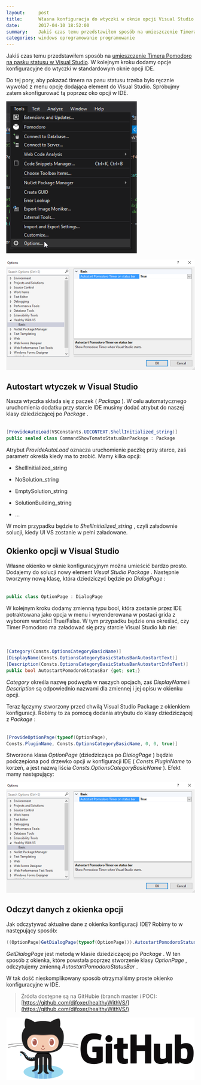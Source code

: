 ```yaml
---
layout:     post
title:      Własna konfiguracja do wtyczki w oknie opcji Visual Studio
date:       2017-04-10 18:52:00
summary:    Jakiś czas temu przedstawiłem sposób na umieszczenie Timera Pomodoro na pasku statusu w Visual Studio. W kolejnym kroku dodamy opcje konfiguracyjne do wtyczki w standardowym oknie opcji IDE.Do tej pory, aby pokazać timera na pasu statusu trzeba było ręcznie wywołać z menu opcję dodająca element do Visual Studio. Spróbujmy zatem skonfigurować tą poprzez oko opcji w IDE.Autostart wtyczek w Visual St...
categories: windows oprogramowanie programowanie
---
```




Jakiś czas temu przedstawiłem sposób na [umieszczenie Timera Pomodoro na pasku statusu w Visual Studio](https://www.dobreprogramy.pl/djfoxer/Wlasny-dodatek-Timer-Pomodoro-na-pasku-statusu-Visual-Studio,80247.html). W kolejnym kroku dodamy opcje konfiguracyjne do wtyczki w standardowym oknie opcji IDE.


Do tej pory, aby pokazać timera na pasu statusu trzeba było ręcznie wywołać z menu opcję dodająca element do Visual Studio. Spróbujmy zatem skonfigurować tą poprzez oko opcji w IDE.


![desk](https://raw.githubusercontent.com/djfoxer/djfoxer.github.io/master/_img/2017-4-10-_12_/g_-_608x405_-_-_80415x20170410185129_0.png)


![desk](https://raw.githubusercontent.com/djfoxer/djfoxer.github.io/master/_img/2017-4-10-_12_/g_-_608x405_-_-_80415x20170410184228_0.PNG)



## Autostart wtyczek w Visual Studio

Nasza wtyczka składa się z paczek ( *Packaga* ). W celu automatycznego uruchomienia dodatku przy starcie IDE musimy dodać atrybut do naszej klasy dziedziczącej po  *Package* .


```csharp

[ProvideAutoLoad(VSConstants.UICONTEXT.ShellInitialized_string)]
public sealed class CommandShowTomatoStatusBarPackage : Package

```


Atrybut  *ProvideAutoLoad*  oznacza uruchomienie paczkę przy starce, zaś parametr określa kiedy ma to zrobić. Mamy kilka opcji:



  * ShellInitialized_string


  * NoSolution_string


  * EmptySolution_string


  * SolutionBuilding_string


  * ...



W moim przypadku będzie to  *ShellInitialized_string* , czyli załadownie solucji, kiedy UI VS zostanie w pełni załadowane.

 

## Okienko opcji w Visual Studio

Własne okienko w oknie konfiguracyjnym można umieścić bardzo prosto. Dodajemy do solucji nowy element  *Visual Studio Package* . Następnie tworzymy nową klasę, która dziedziczyć będzie po  *DialogPage* :


```csharp

public class OptionPage : DialogPage

```


W kolejnym kroku dodamy zmienną typu bool, która zostanie przez IDE potraktowana jako opcja w menu i wyrenderowana w postaci grida z wyborem wartości True/False. W tym przypadku będzie ona określać, czy Timer Pomodoro ma załadować się przy starcie Visual Studio lub nie:


```csharp


[Category(Consts.OptionsCategoryBasicName)]
[DisplayName(Consts.OptionsCategoryBasicStatusBarAutostartText)]
[Description(Consts.OptionsCategoryBasicStatusBarAutostartInfoText)]
public bool AutostartPomodoroStatusBar {get; set;}
```


 *Category*  określa nazwę podwęzła w naszych opcjach, zaś  *DisplayName*  i  *Description*  są odpowiednio nazwami dla zmiennej i jej opisu w okienku opcji.

Teraz łączymy stworzony przed chwilą Visual Studio Package z okienkiem konfiguracji. Robimy to za pomocą dodania atrybutu do klasy dziedziczącej z  *Package* :


```csharp

[ProvideOptionPage(typeof(OptionPage),
Consts.PluginName, Consts.OptionsCategoryBasicName, 0, 0, true)]

```


Stworzona klasa  *OptionPage*  (dziedzicząca po  *DialogPage* ) będzie podczepiona pod drzewko opcji w konfiguracji IDE ( *Consts.PluginName*  to korzeń, a jest nazwą liścia  *Consts.OptionsCategoryBasicName* ). Efekt mamy następujący:



![desk](https://raw.githubusercontent.com/djfoxer/djfoxer.github.io/master/_img/2017-4-10-_12_/g_-_608x405_-_-_80415x20170410184228_0.PNG)



## Odczyt danych z okienka opcji

Jak odczytywać aktualne dane z okienka konfiguracji IDE? Robimy to w następujący sposób:


```csharp
((OptionPage)GetDialogPage(typeof(OptionPage))).AutostartPomodoroStatusBar;

```


 *GetDialogPage*  jest metodą w klasie dziedziczącej po  *Package* . W ten sposób z okienka, które powstała poprzez stworzenie klasy  *OptionPage* , odczytujemy zmienną  *AutostartPomodoroStatusBar* .


W tak dość nieskomplikowany sposób otrzymaliśmy proste okienko konfiguracyjne w IDE.


> Źródła dostępne są na GitHubie (branch master i POC):
> [https://github.com/djfoxer/healthyWithVS/](https://github.com/djfoxer/healthyWithVS/)

![desk](https://raw.githubusercontent.com/djfoxer/djfoxer.github.io/master/_img/2017-4-10-_12_/g_-_608x405_-_-_80415x20170410184234_0.png)

